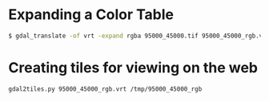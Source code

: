 # Expanding a Color Table
```bash
$ gdal_translate -of vrt -expand rgba 95000_45000.tif 95000_45000_rgb.vrt
```

# Creating tiles for viewing on the web
```bash
gdal2tiles.py 95000_45000_rgb.vrt /tmp/95000_45000_rgb
```
